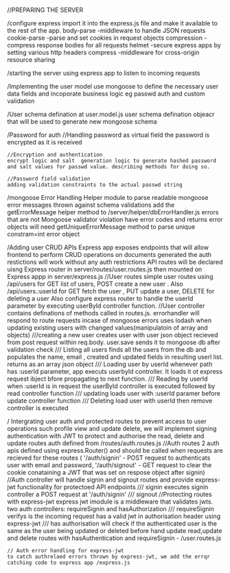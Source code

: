 //PREPARING THE SERVER 

/configure express
 import it into the express.js file and make it available to the rest of the app.
body-parse     -middleware to handle JSON requests
cookie-parse   -parse and set cookies in request objects
compression    -compress response bodies for all requests
helmet         -secure express apps by setting various http headers
compress       -middleware for cross-origin resource sharing

/starting the server
using express app to listen to incoming requests

/Implementing the user model 
use mongoose to define the necessary user data fields and incoporate business logic eg passwd auth and custom validation

/User schema defination at user.model.js
user schema defination objeacr that will be used to generate new mongoose schema 

/Password for auth
    //Handling password as virtual field
    the password is encrypted as it is received

    //Encryption and authentication
    encrypt logic and salt  generation logic to generate hashed password and salt values for passwd value. describing methods for doing so.

    //Password field validation
    adding validation constraints to the actual passwd string

/mongoose Error Handling
Helper module to parse readable mongoose error messages thrown against schema validations
 add the getErrorMessage helper method to /server/helper/dbErrorHandler.js
 errors that are not Mongoose validator violation have error codes and returns error objects
 will need getUniqueErrorMessage method to parse unique constram=int error object

/Adding user CRUD APIs
Express app exposes endpoints that will allow frontend to perform CRUD operations on documents generated
the auth restictions will work without any auth restrictions
API routes will be declared uisng Express router in server/routes/user.routes.js then mounted on Express appp in server/express.js
    //User routes
    simple user routes using /api/users for GET list of users, POST create a new user . Also /api/users.:userId for GET fetch the user , PUT update a user, DELETE for deleting a user
    Also configure express router to handle the userId parameter by executing userById controller function.
    //User controller
    contains definations of methods called in routes.js. 
    errorhandler will respond to route requests incase of mongoose errors
    uses lodash  when updating existing users with changed values(manipulatoin of array and objects)
        ///creating a new user
        creates user with user json object recieved from post request within req.body. 
        user.save sends it to mongoose db after validation check
        /// Listing all users
        finds all the users from the db and populates the name, email , created and updated fields in resulting userl list.
        returns as an array json object
        /// Loading user by userId
        whenever path has :userId parameter, app executs userbyId controller. It loads it ot express request ibject bfore propagating to next function. 
        /// Reading by userId
        when :userId is in request the userById controller is executed followed by read controller function
        /// updating
        loads user with :userId paramer before update controller function
        /// Deleting
        load user with userId then remove controller is executed

/ Intergrating user auth and protected routes
to prevent access to user operations such profile view and update delete, we will implement signing authentication with JWT to protect and authorise the read, delete and update routes
auth defined from /routes/auth.routes.js
    //Auth routes
    2 auth apis defined using express.Router() and should be called when requests are recieved for these routes (
        '/auth/signin' - POST request to authenticats user with email and password, 
        '/auth/signout' - GET request to clear the cookie conataining a JWT that was set on respose object after signin)
    //Auth controller
    will handle signin and signout routes and provide express-jwt functionality for protectoed API endpoints
        /// signin 
        executes signin controller a POST request at '/auth/signin'
        /// signout
    //Protecting routes with express-jwt
    express jwt imodule is a middleware that validates jwts. two auth controllers: requireSignin and hasAuthorization 
        /// requireSignin
        verifys is the incoming request has a valid jwt in authorisation header using express-jwt
        /// has authorisation
        will check if the authenticated user is the same as the user being updated or deleted before hand
    update read,update and delete routes with hasAuthentication and requireSignin - /user.routes.js

    // Auth error handling for express-jwt
    to catch authrelaed errors thrown by express-jwt, we add the errqr catching code to express app /express.js


    

